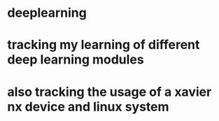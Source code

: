 # deeplearning
# tracking my learning of different deep learning modules
# also tracking the usage of a xavier nx device and linux system
